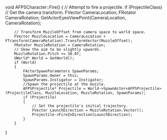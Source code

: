 void AFPSCharacter::Fire()
{
	// Attempt to fire a projectile.
	if (ProjectileClass)
		// Get the camera transform.
		FVector CameraLocation;
		FRotator CameraRotation;
		GetActorEyesViewPoint(CameraLocation, CameraRotation);

		// Transform MuzzleOffset from camera space to world space.
		FVector MuzzleLocation = CameraLocation + FTransform(CameraRotation).TransformVector(MuzzleOffset);
		FRotator MuzzleRotation = CameraRotation;
		// Skew the aim to be slightly upwards.
		MuzzleRotation.Pitch += 10.0f;
		UWorld* World = GetWorld();
		if (World)
		{
			FActorSpawnParameters SpawnParams;
			SpawnParams.Owner = this;
			SpawnParams.Instigator = Instigator;
			//Spawn the projectile at the muzzle.
			AFPSProjectile* Projectile = World->SpawnActor<AFPSProjectile>(ProjectileClass, MuzzleLocation, MuzzleRotation, SpawnParams);
			if (Projectile)
			{
				// Set the projectile's initial trajectory.
				FVector LaunchDirection = MuzzleRotation.Vector();
				Projectile->FireInDirection(LaunchDirection);
			}
		}
}
